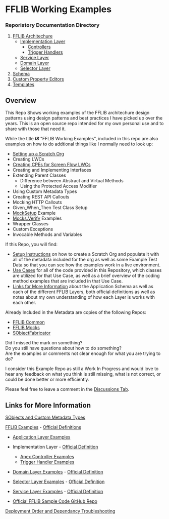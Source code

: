 # FFLIB Working Examples

### Reporistory Documentation Directory
1. [FFLIB Architechure](/documentation/FFLIB.md)
     - [Implementation Layer]()
          - [Controllers](/force-app/main/default/classes/FFLIB%20Examples/Controllers/README.md)
          - [Trigger Handlers](/force-app/main/default/classes/FFLIB%20Examples/TriggerHandlers/README.md)
     - [Service Layer](/force-app/main/default/classes/FFLIB%20Examples/Services/README.md)
     - [Domain Layer](/force-app/main/default/classes/FFLIB%20Examples/Domains/README.md)
     - [Selector Layer](/force-app/main/default/classes/FFLIB%20Examples/Selectors/README.md)
1. [Schema](/documentation/SObject-Schema.md)
1. [Custom Property Editors](/documentation/Custom-Property-Editors.md)
1. [Templates](/documentation/Template-Quick-Links.md)

## Overview

This Repo Shows working examples of the FFLIB architechure design patterns using design patterns and best practices I have picked up over the years. This is an open source repo intended for my own personal use and to share with those that need it. 

While the title ___IS___ "FFLIB Working Examples", included in this repo are also examples on how to do addtional things like I normally need to look up:
- [Setting up a Scratch Org](/documentation/Setup-Scratch-Org.md)
- Creating LWCs
- [Creating CPEs for Screen Flow LWCs](/force-app/main/default/lwc)
- Creating and Implementing Interfaces
- Extending Parent Classes
     - Difference between Abstract and Virtual Methods
     - Using the Protected Access Modifier
- Using Custom Metadata Types
- Creating REST API Callouts
- Mocking HTTP Callouts
- Given_When_Then Test Class Setup
- [MockSetup](/documentation/MockSetup-Class) Example
- [Mocks.Verify](/documentation/Mocks.Verify-Examples.md) Examples
- Wrapper Classes
- Custom Exceptions
- Invocable Methods and Variables

If this Repo, you will find:
- [Setup Instructions](/documentation/Setup-Scratch-Org.md) on how to create a Scratch Org and populate it with all of the metadata included for the org as well as some Example Test Data so that you can see how the examples work in a live environment.
- [Use Cases](/documentation/Example-Use-Cases.md) for all of the code provided in this Repository, which classes are utilized for that Use Case, as well as a brief overview of the coding method examples that are included in that Use Case.
- [Links for More Information](#links-for-more-information) about the Application Schema as well as each of the different FFLIB Layers, both official definitions as well as notes about my own understanding of how each Layer is works with each other.

Already Included in the Metadata are copies of the following Repos:
- [FFLIB Common](/force-app/main/default/classes/FFLIB%20Common%20Classes/FFLIB_COMMON)
- [FFLIB Mocks](/force-app/main/default/classes/FFLIB%20Common%20Classes/APEX_MOCKS) 
- [SObjectFabricator](/force-app/main/default/classes/FFLIB%20Common%20Classes/SOBJECT_FABRICATOR)

Did I missed the mark on something? <br>
Do you still have questions about how to do something? <br>
Are the examples or comments not clear enough for what you are trying to do?

I consider this Example Repo as still a Work In Progress and would love to hear any feedback on what you think is still missing, what is not correct, or could be done better or more efficiently. 

Please feel free to leave a comment in the [Discussions Tab](https://github.com/SRileyCoyote/FFLIB_Working_Examples/discussions). 

## Links for More Information 

[SObjects and Custom Metadata Types](/documentation/SObject-Schema.md)

[FFLIB Examples](/force-app/main/default/classes/FFLIB%20Examples) - [Official Definitions](https://fflib.dev/docs)
- [Application Layer Examples](/force-app/main/default/classes/FFLIB%20Examples/Application)
- Implementation Layer - [Official Definition](https://fflib.dev/docs/implementation-layer/overview)
     - [Apex Controller Examples](/force-app/main/default/classes/FFLIB%20Examples/Controllers)
     - [Trigger Handler Examples](/force-app/main/default/classes/FFLIB%20Examples/TriggerHandlers)
- [Domain Layer Examples](/force-app/main/default/classes/FFLIB%20Examples/Domains)  - [Official Definition](https://fflib.dev/docs/domain-layer/overview)
- [Selector Layer Examples](/force-app/main/default/classes/FFLIB%20Examples/Selectors) - [Official Definition](https://fflib.dev/docs/selector-layer/overview)
- [Service Layer Examples](/force-app/main/default/classes/FFLIB%20Examples/Services) - [Official Definition](https://fflib.dev/docs/service-layer/overview)

- [Official FFLIB Sample Code GitHub Repo](https://github.com/apex-enterprise-patterns/fflib-apex-common-samplecode)

[Deployment Order and Dependancy Troubleshooting](/force-app/main/default/classes/FFLIB%20Examples/README.md#deployment-order)

